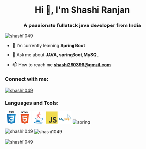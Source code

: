 <h1 align="center">Hi 👋, I'm Shashi Ranjan</h1>
<h3 align="center">A passionate fullstack java developer from India</h3>

<p align="left"> <img src="https://komarev.com/ghpvc/?username=shashi1049&label=Profile%20views&color=0e75b6&style=flat" alt="shashi1049" /> </p>

- 🌱 I’m currently learning **Spring Boot**

- 💬 Ask me about **JAVA, springBoot,MySQL**

- 📫 How to reach me **shashi290396@gmail.com**

<h3 align="left">Connect with me:</h3>
<p align="left">
<a href="https://linkedin.com/in/shashi1049" target="blank"><img align="center" src="https://raw.githubusercontent.com/rahuldkjain/github-profile-readme-generator/master/src/images/icons/Social/linked-in-alt.svg" alt="shashi1049" height="30" width="40" /></a>
</p>

<h3 align="left">Languages and Tools:</h3>
<p align="left"> <a href="https://www.w3schools.com/css/" target="_blank" rel="noreferrer"> <img src="https://raw.githubusercontent.com/devicons/devicon/master/icons/css3/css3-original-wordmark.svg" alt="css3" width="40" height="40"/> </a> <a href="https://www.w3.org/html/" target="_blank" rel="noreferrer"> <img src="https://raw.githubusercontent.com/devicons/devicon/master/icons/html5/html5-original-wordmark.svg" alt="html5" width="40" height="40"/> </a> <a href="https://www.java.com" target="_blank" rel="noreferrer"> <img src="https://raw.githubusercontent.com/devicons/devicon/master/icons/java/java-original.svg" alt="java" width="40" height="40"/> </a> <a href="https://developer.mozilla.org/en-US/docs/Web/JavaScript" target="_blank" rel="noreferrer"> <img src="https://raw.githubusercontent.com/devicons/devicon/master/icons/javascript/javascript-original.svg" alt="javascript" width="40" height="40"/> </a> <a href="https://www.mysql.com/" target="_blank" rel="noreferrer"> <img src="https://raw.githubusercontent.com/devicons/devicon/master/icons/mysql/mysql-original-wordmark.svg" alt="mysql" width="40" height="40"/> </a> <a href="https://spring.io/" target="_blank" rel="noreferrer"> <img src="https://www.vectorlogo.zone/logos/springio/springio-icon.svg" alt="spring" width="40" height="40"/> </a> </p>

<p><img align="left" src="https://github-readme-stats.vercel.app/api/top-langs?username=shashi1049&show_icons=true&locale=en&layout=compact" alt="shashi1049" /></p>

<p>&nbsp;<img align="center" src="https://github-readme-stats.vercel.app/api?username=shashi1049&show_icons=true&locale=en" alt="shashi1049" /></p>

<p><img align="center" src="https://github-readme-streak-stats.herokuapp.com/?user=shashi1049&" alt="shashi1049" /></p>
